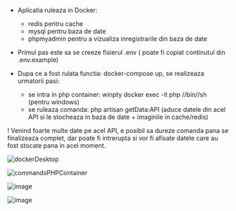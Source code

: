 + Aplicatia ruleaza in Docker:
	- redis pentru cache
	- mysql pentru baza de date
	- phpmyadmin pentru a vizualiza inregistrarile din baza de date

+ Primul pas este sa se creeze fisierul .env ( poate fi copiat continutul din .env.example)

+ Dupa ce a fost rulata functia: docker-compose up, se realizeaza urmatorii pasi:
	- se intra in php container: winpty docker exec -it php //bin//sh (pentru windows)
	- se ruleaza comanda: php artisan getData:API (aduce datele din acel API si le stocheaza in baza de date + imaginile in cache/redis)

! Venind foarte multe date pe acel API, e posibil sa dureze comanda pana se finalizeaza complet,
dar poate fi intrerupta si vor fi afisate datele care au fost stocate pana in acel moment.

![dockerDesktop](https://github.com/IacobAlexandruGeorgian/projectX/assets/84518155/57846a6f-b6e3-42f9-9113-3bf382384ae1)

![commandsPHPContainer](https://github.com/IacobAlexandruGeorgian/projectX/assets/84518155/05eb11e9-7216-463a-b378-40b224740dc4)

![image](https://github.com/IacobAlexandruGeorgian/projectX/assets/84518155/bc201537-a3a9-44bb-b181-a2afb30621d9)

![image](https://github.com/IacobAlexandruGeorgian/projectX/assets/84518155/24a07de5-20b1-4c2f-a92a-27b464048bdc)




